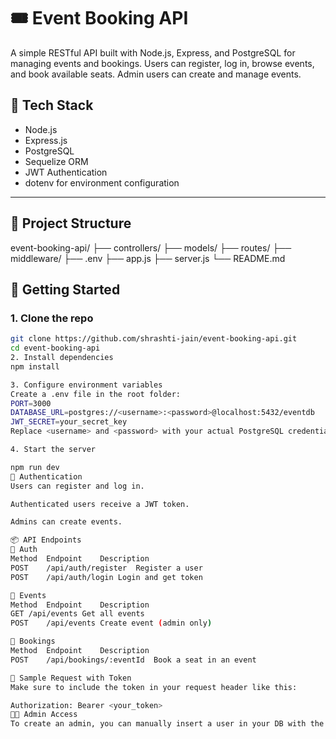 # 🎟️ Event Booking API

A simple RESTful API built with Node.js, Express, and PostgreSQL for managing events and bookings. Users can register, log in, browse events, and book available seats. Admin users can create and manage events.


## 🔧 Tech Stack

- Node.js
- Express.js
- PostgreSQL
- Sequelize ORM
- JWT Authentication
- dotenv for environment configuration

---

## 📁 Project Structure

event-booking-api/
├── controllers/
├── models/
├── routes/
├── middleware/
├── .env
├── app.js
├── server.js
└── README.md


## 🚀 Getting Started

### 1. Clone the repo

```bash
git clone https://github.com/shrashti-jain/event-booking-api.git
cd event-booking-api
2. Install dependencies
npm install

3. Configure environment variables
Create a .env file in the root folder:
PORT=3000
DATABASE_URL=postgres://<username>:<password>@localhost:5432/eventdb
JWT_SECRET=your_secret_key
Replace <username> and <password> with your actual PostgreSQL credentials.

4. Start the server

npm run dev
🔐 Authentication
Users can register and log in.

Authenticated users receive a JWT token.

Admins can create events.

📦 API Endpoints
🔑 Auth
Method	Endpoint	Description
POST	/api/auth/register	Register a user
POST	/api/auth/login	Login and get token

📅 Events
Method	Endpoint	Description
GET	/api/events	Get all events
POST	/api/events	Create event (admin only)

📌 Bookings
Method	Endpoint	Description
POST	/api/bookings/:eventId	Book a seat in an event

🧪 Sample Request with Token
Make sure to include the token in your request header like this:

Authorization: Bearer <your_token>
🧑‍💻 Admin Access
To create an admin, you can manually insert a user in your DB with the role set to "admin" or modify the registration controller for development purposes.


